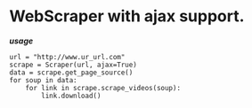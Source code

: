 # WebScraper with ajax support.

___usage___


	url = "http://www.ur_url.com"
	scrape = Scraper(url, ajax=True)
	data = scrape.get_page_source()
	for soup in data:
		for link in scrape.scrape_videos(soup):
			link.download()
